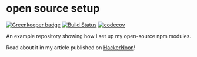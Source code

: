 # open source setup

[![Greenkeeper badge](https://badges.greenkeeper.io/patrickleet/open-source-setup.svg)](https://greenkeeper.io/)
[![Build Status](https://travis-ci.org/patrickleet/open-source-setup.svg?branch=master)](https://travis-ci.org/patrickleet/open-source-setup)
[![codecov](https://codecov.io/gh/patrickleet/open-source-setup/branch/master/graph/badge.svg)](https://codecov.io/gh/patrickleet/open-source-setup)

An example repository showing how I set up my open-source npm modules.

Read about it in my article published on [HackerNoon](https://hackernoon.com/these-6-essential-tools-will-maintain-your-npm-modules-for-you-4cbbee88e0cb)!
